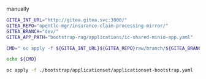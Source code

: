 manually

```bash
GITEA_INT_URL="http://gitea.gitea.svc:3000/"
GITEA_REPO="opentlc-mgr/insurance-claim-processing-mirror/"
GITEA_BRANCH="dev/"
GITEA_APP_PATH="bootstrap-rag/applications/ic-shared-minio-app.yaml"

CMD=" oc apply -f ${GITEA_INT_URL}${GITEA_REPO}raw/branch/${GITEA_BRANCH}${GITEA_APP_PATH}"

echo ${CMD}

oc apply -f ./bootstrap/applicationset/applicationset-bootstrap.yaml

```

<!--
# https://gitea.apps.cluster-rvl84.sandbox483.opentlc.com/opentlc-mgr/insurance-claim-processing-mirror/raw/branch/feature/minio-in-gitops/bootstrap/applications/ic-shared-minio-app.yaml
#echo "http://gitea.gitea.svc:3000/opentlc-mgr/insurance-claim-processing-mirror/raw/branch/feature/minio-in-gitops/bootstrap-rag/applications/ic-shared-minio-app.yaml"
-->
